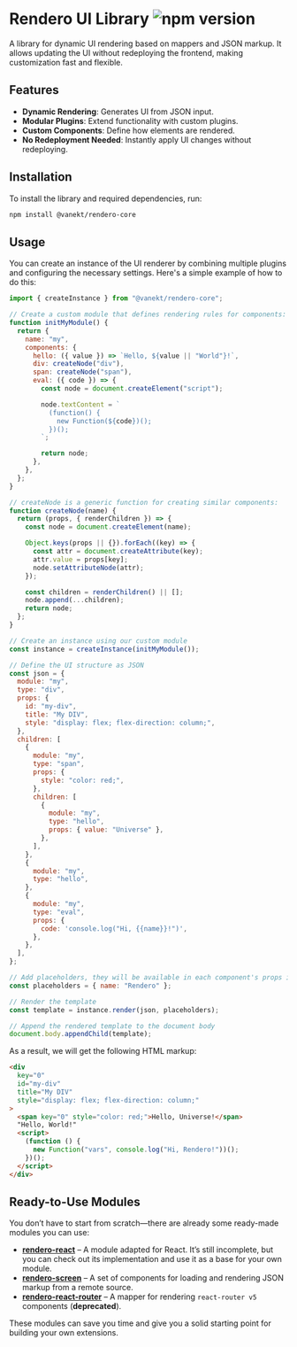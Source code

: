 # Rendero UI Library ![npm version](https://img.shields.io/npm/v/@vanekt/rendero-core)

A library for dynamic UI rendering based on mappers and JSON markup. It allows updating the UI without redeploying the frontend, making customization fast and flexible.

## Features

- **Dynamic Rendering**: Generates UI from JSON input.
- **Modular Plugins**: Extend functionality with custom plugins.
- **Custom Components**: Define how elements are rendered.
- **No Redeployment Needed**: Instantly apply UI changes without redeploying.

## Installation

To install the library and required dependencies, run:

```bash
npm install @vanekt/rendero-core
```

## Usage

You can create an instance of the UI renderer by combining multiple plugins and configuring the necessary settings. Here's a simple example of how to do this:

```javascript
import { createInstance } from "@vanekt/rendero-core";

// Create a custom module that defines rendering rules for components:
function initMyModule() {
  return {
    name: "my",
    components: {
      hello: ({ value }) => `Hello, ${value || "World"}!`,
      div: createNode("div"),
      span: createNode("span"),
      eval: ({ code }) => {
        const node = document.createElement("script");

        node.textContent = `
          (function() {
            new Function(${code})();
          })();
        `;

        return node;
      },
    },
  };
}

// createNode is a generic function for creating similar components:
function createNode(name) {
  return (props, { renderChildren }) => {
    const node = document.createElement(name);

    Object.keys(props || {}).forEach((key) => {
      const attr = document.createAttribute(key);
      attr.value = props[key];
      node.setAttributeNode(attr);
    });

    const children = renderChildren() || [];
    node.append(...children);
    return node;
  };
}

// Create an instance using our custom module
const instance = createInstance(initMyModule());

// Define the UI structure as JSON
const json = {
  module: "my",
  type: "div",
  props: {
    id: "my-div",
    title: "My DIV",
    style: "display: flex; flex-direction: column;",
  },
  children: [
    {
      module: "my",
      type: "span",
      props: {
        style: "color: red;",
      },
      children: [
        {
          module: "my",
          type: "hello",
          props: { value: "Universe" },
        },
      ],
    },
    {
      module: "my",
      type: "hello",
    },
    {
      module: "my",
      type: "eval",
      props: {
        code: 'console.log("Hi, {{name}}!")',
      },
    },
  ],
};

// Add placeholders, they will be available in each component's props in the following format: {{name}}
const placeholders = { name: "Rendero" };

// Render the template
const template = instance.render(json, placeholders);

// Append the rendered template to the document body
document.body.appendChild(template);
```

As a result, we will get the following HTML markup:

```html
<div
  key="0"
  id="my-div"
  title="My DIV"
  style="display: flex; flex-direction: column;"
>
  <span key="0" style="color: red;">Hello, Universe!</span>
  "Hello, World!"
  <script>
    (function () {
      new Function("vars", console.log("Hi, Rendero!"))();
    })();
  </script>
</div>
```

## Ready-to-Use Modules

You don’t have to start from scratch—there are already some ready-made modules you can use:

- [**rendero-react**](https://github.com/vanekt/rendero-react) – A module adapted for React. It’s still incomplete, but you can check out its implementation and use it as a base for your own module.
- [**rendero-screen**](https://github.com/vanekt/rendero-screen) – A set of components for loading and rendering JSON markup from a remote source.
- [**rendero-react-router**](https://github.com/vanekt/rendero-react-router) – A mapper for rendering `react-router v5` components (**deprecated**).

These modules can save you time and give you a solid starting point for building your own extensions.

